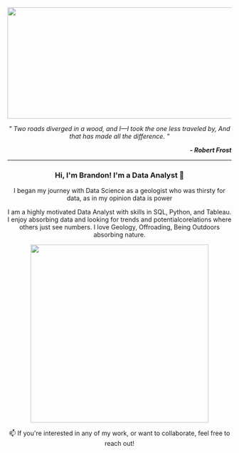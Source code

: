 
<img src="https://media.giphy.com/media/GYqIFQvPgVBo4/giphy.gif" width="1000" height="250" />

<p align="center"> <i>" Two roads diverged in a wood, and I—I took the one less traveled by, And that has made all the difference.  "</i></p>
<p align="right"> <b><i> - Robert Frost</b></i></p>

---

<h3 align="center"><b> Hi, I'm Brandon! I'm a Data Analyst  👋</b></h3>

<p align="center"> I began my journey with Data Science as a geologist who was thirsty for data, as in my opinion data is power </p>

<p align="center"> I am a highly motivated Data Analyst with skills in SQL, Python, and Tableau. I enjoy absorbing data and looking for trends and potentialcorelations where others just see numbers. I love Geology, Offroading, Being Outdoors absorbing nature. </p>

<p align="center"><img src="[https://lh3.googleusercontent.com/pw/AJFCJaVvC_T1IMt3b4Rw77-LCjOJftHyciO3e8_j2w0VkerZ8ueAwwWQm1NXSv5hA6M8u9qhdGCEFSp0mCPh5HWurOzFjvrB0CZrGj0e6vFRwckWXzqwSvwBepE8tkUFc5rcRlD4pwc4lXu7FiX91T7ORKAMEYL4E6i12fVB8X1sIENWHID1IKu9KTZyZk_uneXFhfRXNxhvO2rk7_UUYkJRBlcge8UDWK-7JvAVKsEcMQuTr3SlyUvvkiT8M-lfifG8a7kfQoxLhFATA0v-q1Q3eBR9mmY4pnEEBn8yicZrUvIMDo6AYQAv0GhwIhnGNWhGcbYTjOMG1ejMz4uyDf1c85B1-mJzBWhhppgXM29qnQ5FTmJThwpVaQccMrUQi5FzpJPlPiPT5JC0zY-QkSdC8Ww0WBf3Jr-P_nDn3guvR3qNoH19zMh5-geUnnP51uYJciJsS0IGzgi31QU_Ajuy_oIJ3Bn1p_EQYacKwNwUfTfS6rJaya3XUYraG-BUEkb7kedCbL4_dbBEgSBTud2UabVq7rtKll2uuS-6CVkPAUL4updOf2t4eswOiWWU-bOsQM0LJ0i-7_5Ke9QOb0APc5Th5KFsXffxi0kO88MDz0_z14if3lA9MtrPL1SHY7JOAtnepSjeTG2kvjJh3A0jZDJO6lx21f9WXfQ5AwP019PKy1euUVOfeEUXd2OTjk5yWbWh2FOoooFZOXJryHa1zWrqpLEXKIXb2poA82MIAwoN9Qd-5ALDqmlKM3-JDQxLPEISJFc8JzKSVZ-19uVzsFXDIUaRawZY-qo0WN1VeHiBV7x3JXFqvGE_UVNC6V2tM7uQxZGPQhCIBJbsLTjjvpygDnXF0iX8rntqNorPD9F8E-k6oCnLifmF2OxmX96GZUoYY3gzxOPeL_SABAuFCWC8JPR0qP1nsnCtBx97WznMcIlQbRCdmfD7w2_McQ=w721-h961-s-no?authuser=0](https://photos.google.com/search/utah/photo/AF1QipO2r-KdL0ZzP6kA0ncPpBWdK0lSPi-lQDWktPD4)" width="400" height="400" />

<p align="center"> 📫  If you're interested in any of my work, or want to collaborate, feel free to reach out! </p>

